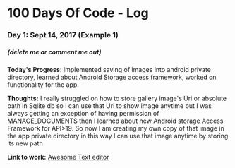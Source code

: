# 100 Days Of Code - Log

### Day 1: Sept 14, 2017 (Example 1)
##### (delete me or comment me out)

**Today's Progress**: Implemented saving of  images into android private directory, learned about Android Storage access framework, worked on functionality for the app.

**Thoughts:** I really struggled on how to store gallery image's Uri or absolute path in Sqlite db so I can use that Uri to show image anytime but I was always getting an exception of having permission of MANAGE_DOCUMENTS then I learned about new Android storage Access Framework for API>19. So now I am creating my own copy of that image in the app private directory in this way I can use that image anytime by storing its new path

**Link to work:** [Awesome Text editor](https://github.com/iamdangerous/Android-Text-Editor)    
